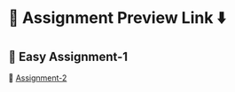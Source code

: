 # 🔗 Assignment Preview Link ⬇️
## 📁 Easy Assignment-1

📂  [Assignment-2](https://assignment-2-seven-lime.vercel.app/)
